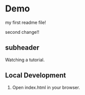 # Demo
my first readme file!

second change!!

## subheader

Watching a tutorial.

## Local Development

1. Open index.html in your browser.